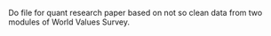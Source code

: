 Do file for quant research paper based on not so clean data from two modules of World Values Survey.


